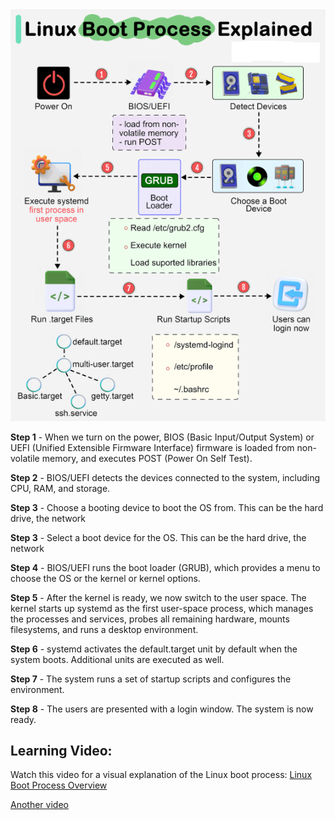 ![Linux-Boot-Process](Resources/Screenshot%202025-09-25%20191506.png)

**Step 1** - When we turn on the power, BIOS (Basic Input/Output System) or UEFI (Unified Extensible Firmware Interface) firmware is loaded from non-volatile memory, and executes POST (Power On Self Test).

**Step 2** - BIOS/UEFI detects the devices connected to the system, including CPU, RAM, and storage.

**Step 3** - Choose a booting device to boot the OS from. This can be the hard drive, the network

**Step 3** - Select a boot device for the OS. This can be the hard drive, the network

**Step 4** - BIOS/UEFI runs the boot loader (GRUB), which provides a menu to choose the OS or the kernel or kernel options.

**Step 5** - After the kernel is ready, we now switch to the user space. The kernel starts up systemd as the first user-space process, which manages the processes and services, probes all remaining hardware, mounts filesystems, and runs a desktop environment.

**Step 6** - systemd activates the default.target unit by default when the system boots. Additional units are executed as well.

**Step 7** - The system runs a set of startup scripts and configures the environment.

**Step 8** - The users are presented with a login window. The system is now ready.



## Learning Video: 
Watch this video for a visual explanation of the Linux boot process: [Linux Boot Process Overview](https://youtu.be/XpFsMB6FoOs?si=qpnfKc0njE5xBojg)

[Another video](https://youtu.be/sebgrmiYdk4?si=iSTxZIX6teyKIhWy)

